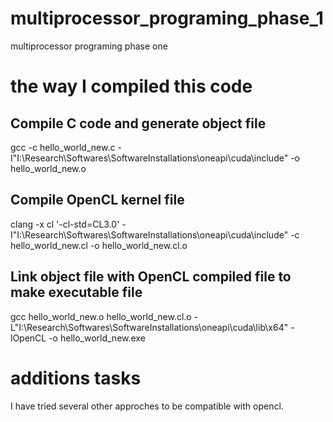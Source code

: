 # multiprocessor_programing_phase_1
multiprocessor programing phase one 

# the way I compiled this code

## Compile C code and generate object file
gcc -c hello_world_new.c -I"I:\Research\Softwares\SoftwareInstallations\oneapi\cuda\include" -o hello_world_new.o

## Compile OpenCL kernel file
clang -x cl '-cl-std=CL3.0' -I"I:\Research\Softwares\SoftwareInstallations\oneapi\cuda\include" -c hello_world_new.cl -o hello_world_new.cl.o

## Link object file with OpenCL compiled file to make executable file
gcc hello_world_new.o hello_world_new.cl.o -L"I:\Research\Softwares\SoftwareInstallations\oneapi\cuda\lib\x64" -lOpenCL -o hello_world_new.exe

#  additions tasks

I have tried several other approches to be compatible with opencl.